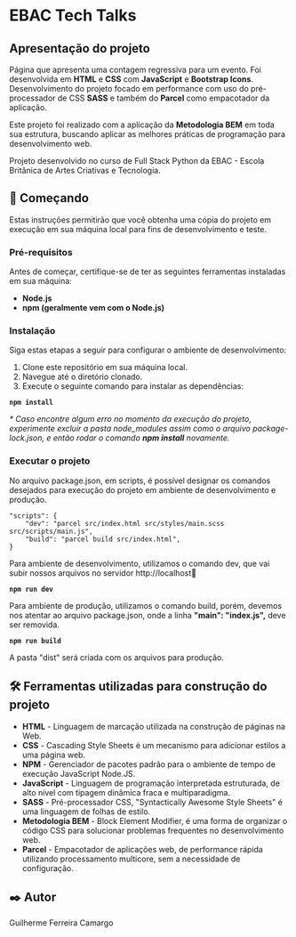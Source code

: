 # EBAC Tech Talks

## Apresentação do projeto



Página que apresenta uma contagem regressiva para um evento. Foi desenvolvida em **HTML** e **CSS** com **JavaScript**
e **Bootstrap Icons**. Desenvolvimento do projeto focado em performance com uso do pré-processador de CSS **SASS** e
também do **Parcel** como empacotador da aplicação.

Este projeto foi realizado com a aplicação da **Metodologia BEM** em toda sua estrutura, buscando aplicar as melhores
práticas de programação para desenvolvimento web.

Projeto desenvolvido no curso de Full Stack Python da EBAC - Escola Britânica de Artes Criativas e Tecnologia.

## 🚀 Começando

Estas instruções permitirão que você obtenha uma cópia do projeto em execução em sua máquina local para fins de
desenvolvimento e teste.

### Pré-requisitos

Antes de começar, certifique-se de ter as seguintes ferramentas instaladas em sua máquina:

- **Node.js**
- **npm (geralmente vem com o Node.js)**

### Instalação

Siga estas etapas a seguir para configurar o ambiente de desenvolvimento:

1. Clone este repositório em sua máquina local.
2. Navegue até o diretório clonado.
3. Execute o seguinte comando para instalar as dependências:

  **``npm install``**

<i>* Caso encontre algum erro no momento da execução do projeto, experimente excluir a pasta node_modules assim como o
arquivo package-lock.json, e então rodar o comando **npm install** novamente.</i>

### Executar o projeto

No arquivo package.json, em scripts, é possível designar os comandos desejados para execução do projeto em ambiente
de desenvolvimento e produção.

    "scripts": {
        "dev": "parcel src/index.html src/styles/main.scss src/scripts/main.js",
        "build": "parcel build src/index.html",
    }

Para ambiente de desenvolvimento, utilizamos o comando dev, que vai subir nossos arquivos no servidor
http://localhost:1234:
 
  **``npm run dev``**

Para ambiente de produção, utilizamos o comando build, porém, devemos nos atentar ao arquivo package.json, onde a
linha **"main": "index.js",** deve ser removida.

  **``npm run build``**

A pasta "dist" será criada com os arquivos para produção.

## 🛠️ Ferramentas utilizadas para construção do projeto

* **HTML** - Linguagem de marcação utilizada na construção de páginas na Web.
* **CSS** - Cascading Style Sheets é um mecanismo para adicionar estilos a uma página web.
* **NPM** - Gerenciador de pacotes padrão para o ambiente de tempo de execução JavaScript Node.JS.
* **JavaScript** - Linguagem de programação interpretada estruturada, de alto nível com tipagem dinâmica fraca e multiparadigma.
* **SASS** - Pré-processador CSS, "Syntactically Awesome Style Sheets" é uma linguagem de folhas de estilo.
* **Metodologia BEM** - Block Element Modifier, é uma forma de organizar o código CSS para solucionar problemas frequentes no desenvolvimento web.
* **Parcel** - Empacotador de aplicações web, de performance rápida utilizando processamento multicore, sem a necessidade de configuração.

## ✒️ Autor

Guilherme Ferreira Camargo

